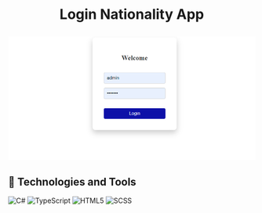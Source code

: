 <h1 align="center">
  <p align="center">Login Nationality App</p>
</h1>

![Image text](https://github.com/TanqDev88/DataApp/blob/main/Login.png)

## 🚀 Technologies and Tools

![C#](https://img.shields.io/badge/C%23-239120?style=for-the-badge&logo=c-sharp&logoColor=white)
![TypeScript](https://img.shields.io/badge/TypeScript-3178C6?style=for-the-badge&logo=typescript&logoColor=white)
![HTML5](https://img.shields.io/badge/HTML5-E34F26?style=for-the-badge&logo=html5&logoColor=white)
![SCSS](https://img.shields.io/badge/SCSS-CC6699?style=for-the-badge&logo=sass&logoColor=white)


